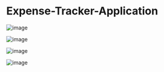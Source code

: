 # Expense-Tracker-Application

![image](https://github.com/user-attachments/assets/baa33fee-7770-4c59-8547-0c2f9d0c9626)

![image](https://github.com/user-attachments/assets/5f98ae23-308f-4191-9e4e-8fe6cd475c3d)

![image](https://github.com/user-attachments/assets/e3e5376e-c321-4dcc-8755-f6fb724b43dd)

![image](https://github.com/user-attachments/assets/9d475d8f-4361-406c-b0ae-5de2877fc725)
